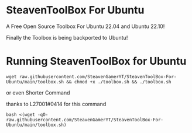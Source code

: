 # SteavenToolBox For Ubuntu 
A Free Open Source Toolbox For Ubuntu 22.04 and Ubuntu 22.10!


Finally the Toolbox is being backported to Ubuntu!


# Running SteavenToolBox for Ubuntu


`wget raw.githubusercontent.com/SteavenGamerYT/SteavenToolBox-For-Ubuntu/main/toolbox.sh && chmod +x ./toolbox.sh && ./toolbox.sh`


or even Shorter Command 


thanks to L27001#0414 for this command


`bash <(wget -qO- raw.githubusercontent.com/SteavenGamerYT/SteavenToolBox-For-Ubuntu/main/toolbox.sh)`